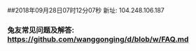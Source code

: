 ##2018年09月28日07时12分07秒 新址: 104.248.106.187
### 兔友常见问题及解答: https://github.com/wanggonging/d/blob/w/FAQ.md
